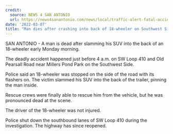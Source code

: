 ```yaml
---
credit:
  source: NEWS 4 SAN ANTONIO
  url: https://news4sanantonio.com/news/local/traffic-alert-fatal-accident-shuts-down-sw-loop-410-near-old-pearsall-road-crash-ambulance-sanantonio-texas-police-trailer-truck-rescue-injured
date: '2022-03-07'
title: "Man dies after crashing into back of 18-wheeler on Southwest Side highway"
---
```

SAN ANTONIO - A man is dead after slamming his SUV into the back of an 18-wheeler early Monday morning.

The deadly accident happened just before 4 a.m. on SW Loop 410 and Old Pearsall Road near Millers Pond Park on the Southwest Side.

Police said an 18-wheeler was stopped on the side of the road with its flashers on. The victim slammed his SUV into the back of the trailer, pinning the man inside.

Rescue crews were finally able to rescue him from the vehicle, but he was pronounced dead at the scene.

The driver of the 18-wheeler was not injured.

Police shut down the southbound lanes of SW Loop 410 during the investigation. The highway has since reopened.
